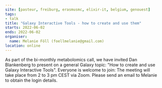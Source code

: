 ```yaml
---
site: [pasteur, freiburg, erasmusmc, elixir-it, belgium, genouest]
tags:
- talk
title: "Galaxy Interactive Tools - how to create and use them"
starts: 2022-06-02
ends: 2022-06-02
organiser:
  name: Melanie Föll (foellmelanie@gmail.com)
location: online
---
```


As part of the bi-monthly metabolomics call, we have invited Dan Blankenberg to present on a general Galaxy topic: "How to create and use Galaxy Interactive Tools". Everyone is welcome to join: The meeting will take place from 2 to 3 pm CEST via Zoom. Please send an email to Melanie to obtain the login details. 

